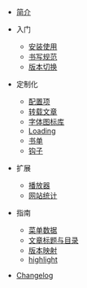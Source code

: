 - [简介](/)

- 入门

  - [安装使用](Docs/GettingStarted/install.md)
  - [书写规范](Docs/GettingStarted/writtenForm.md)
  - [版本切换](Docs/GettingStarted/versionSwitch.md)

- 定制化

  - [配置项](Docs/Customization/config.md)
  - [转载文章](Docs/Customization/reprinted.md)
  - [字体图标库](Docs/Customization/fonticon.md)
  - [Loading](Docs/Customization/loading.md)
  - [书单](Docs/Customization/bookList.md)
  - [钩子](Docs/Customization/hook.md)
  
- 扩展

  - [播放器](Docs/Customization/player.md)
  - [网站统计](Docs/Customization/statistical.md)

- 指南

  - [菜单数据](Docs/Guide/menuData.md)
  - [文章标题与目录](Docs/Guide/articleDirectory.md)
  - [版本映射](Docs/Guide/versionMapping.md)
  - [highlight](Docs/Guide/highlight.md)

- [Changelog](Docs/changelog.md)